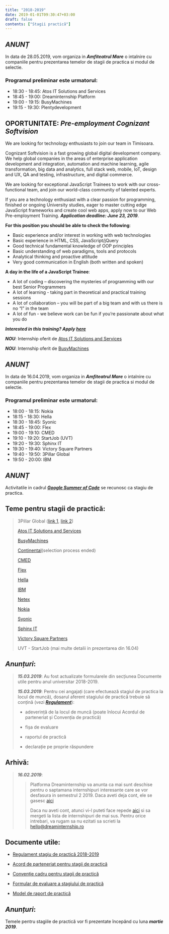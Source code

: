 ```yaml
---
title: "2018-2019"
date: 2019-01-01T09:30:47+03:00
draft: false
contents: ["Stagii practică"]
---
```

## ***ANUNȚ***

In data de 28.05.2019, vom organiza in ***Amfiteatrul Mare*** o intalnire cu companiile pentru prezentarea temelor de stagii de practica si modul de selectie.

### Programul preliminar este urmatorul:

- 18:30 - 18:45: Atos IT Solutions and Services
- 18:45 - 19:00: Dreaminternship Platform
- 19:00 - 19:15: BusyMachines
- 19:15 - 19:30: Plentydevelopment

## OPORTUNITATE: ***Pre-employment Cognizant Softvision***

We are looking for technology enthusiasts to join our team in Timisoara.

Cognizant Softvision is a fast growing global digital development company. We help global companies in the areas of enterprise application development and integration, automation and machine learning, agile transformation, big data and analytics, full stack web, mobile, IoT, design and UX, QA and testing, infrastructure, and digital commerce.

 We are looking for exceptional JavaScript Trainees to work with our cross-functional team, and join our world-class community of talented experts.

 If you are a technology enthusiast with a clear passion for programming, finished or ongoing University studies, eager to master cutting edge JavaScript frameworks and create cool web apps, apply now to our Web Pre-employment Training. ***Application deadline: June 23, 2019***.

**For this position you should be able to check the following**:
- Basic experience and/or interest in working with web technologies
- Basic experience in HTML, CSS, JavaScript/jQuery
- Good technical fundamental knowledge of OOP principles
- Basic understanding of web paradigms, tools and protocols
- Analytical thinking and proactive attitude
- Very good communication in English (both written and spoken)

**A day in the life of a JavaScript Trainee**:
- A lot of coding – discovering the mysteries of programming with our best Senior Programmers
- A lot of learning -  taking part in theoretical and practical training sessions
- A lot of collaboration – you will be part of a big team and with us there is no “I” in the team
- A lot of fun - we believe work can be fun if you’re passionate about what you do

***Interested in this training? Apply [here](mailto:training@softvision.ro)***

***NOU***: Internship oferit de [Atos IT Solutions and Services](https://drive.google.com/file/d/1qrTtV2aUaZY0NjP9FH688DBvS55zfPxM/view)

***NOU***: Internship oferit de [BusyMachines](https://drive.google.com/open?id=1NT_J73GpOtPjeDcLfCn-UL8eO22unhct)

## ***ANUNȚ***

In data de 16.04.2019, vom organiza in ***Amfiteatrul Mare*** o intalnire cu companiile pentru prezentarea temelor de stagii de practica si modul de selectie.

### Programul preliminar este urmatorul:

- 18:00 - 18:15: Nokia
- 18:15 - 18:30: Hella
- 18:30 - 18:45: Syonic
- 18:45 - 19:00: Flex
- 19:00 - 19:10: CMED
- 19:10 - 19:20: StartJob (UVT)
- 19:20 - 19:30: Sphinx IT
- 19:30 - 19:40: Victory Square Partners
- 19:40 - 19:50: 3Pillar Global
- 19:50 - 20:00: IBM

## ***ANUNȚ***
Activitatile in cadrul [***Google Summer of Code***](https://summerofcode.withgoogle.com) se recunosc ca stagiu de practica.

## Teme pentru stagii de practică:
>
> 3Pillar Global ([link 1](https://drive.google.com/open?id=1w6kGh856VKOMkCyjIgsjLyvkT6Rslg5j), [link 2](https://drive.google.com/open?id=1j2f41n7oyaPSBZw6H2qOfXkcL-H6sC1W))
>
> [Atos IT Solutions and Services](https://drive.google.com/open?id=1qrTtV2aUaZY0NjP9FH688DBvS55zfPxM)
>
> [BusyMachines](https://drive.google.com/open?id=1NT_J73GpOtPjeDcLfCn-UL8eO22unhct)
>
> [Continental](https://drive.google.com/open?id=18C3DnHk9LPU9qwFVLrZXw6qqtiho-SNL)(selection process ended)
>
> [CMED](https://drive.google.com/open?id=1J7Z8qQf55_IEDC-atTGTp-PnRDgvv3Mr)
>
> [Flex](https://drive.google.com/open?id=1GYzzHJ4pQWZpejPfcKiZ8XKhn1NHwav6)
>
> [Hella](https://drive.google.com/open?id=1Cykme7rDSlI-PO8s7sOHz270-LS8f0Ej)
>
> [IBM](https://drive.google.com/open?id=1evXcO_y7ABqQ_RvA4NvBoUI_enLwrX77)
>
> [Netex](https://drive.google.com/open?id=1NxgmGL4RjX4OWHeCbfe6nbv__IWSp-e9)
>
> [Nokia](https://drive.google.com/open?id=1gXaVtSaN7qMjUeQq6FO0Sn7Osb-c11Go)
>
> [Syonic](https://drive.google.com/open?id=1FuaN44jI6TrB2GmQDDYp1WBZNafmQDhk)
>
> [Sphinx IT](https://drive.google.com/open?id=1xfKj2LsiCtZ4F8XPi1FmgHvisVEPrdFa)
>
> [Victory Square Partners](https://drive.google.com/open?id=1qmfq7hSpUe6tIqkEJj4IwieVmjG73NC4)
>
> UVT - StartJob  (mai multe detalii in prezentarea din 16.04)

## ***Anunțuri***:
>
> ***15.03.2019***:  Au fost actualizate formularele din secțiunea Documente utile pentru anul universitar 2018-2019.
>
> ***15.03.2019***: Pentru cei angajați (care efectuează stagiul de practica la locul de muncă), dosarul aferent stagiului de practică trebuie să conțină (vezi [***Regulament***](https://drive.google.com/open?id=1SZXN3gSXHF_mW3YYiV-_VYGHlkNO1TrV)):
>
> - adeverință de la locul de muncă  (poate înlocui Acordul de parteneriat și Convenția de practică)
>
> - fișa de evaluare
>
> - raportul de practică
>
> - declarație pe proprie răspundere  

## Arhivă:
>
> ***16.02.2019***:
>>
>> Platforma Dreaminternship va anunta ca mai sunt deschise pentru o saptamana internshipuri interesante care se vor desfasura in semestrul 2 2019.  Daca aveti deja cont, ele se gasesc [aici](https://dreaminternship.ro/app/internships/)
>>
>> Daca nu aveti cont, atunci vi-l puteti face repede [aici](https://dreaminternship.ro/) si sa mergeti la lista de internshipuri de mai sus. Pentru orice intrebari, va rugam sa nu ezitati sa scrieti la [hello@dreaminternship.ro](mailto:hello@dreaminternship.ro)

## Documente utile:
- [Regulament stagiu de practică 2018-2019](https://drive.google.com/open?id=1SZXN3gSXHF_mW3YYiV-_VYGHlkNO1TrV)

- [Acord de parteneriat pentru stagii de practică](https://drive.google.com/open?id=1nkxzAxBMGEEsSbgW-63xFINXvbcjA7JC)

- [Convenție cadru pentru stagii de practică](https://drive.google.com/open?id=1KxwsrnGihE8lrgcSVSN3NZFyhO6p03fJ)

- [Formular de evaluare a stagiului de practică](https://drive.google.com/open?id=1k1raxsShHHEABrYl_YiQd64mvXoeFcRK)

- [Model de raport de practică](https://drive.google.com/open?id=18V1yY3Pfp_c9OMDgx7gGt-ik3Jz_87jc)

## ***Anunțuri***:
Temele pentru stagiile de practică vor fi prezentate începând cu luna ***martie 2019***.
